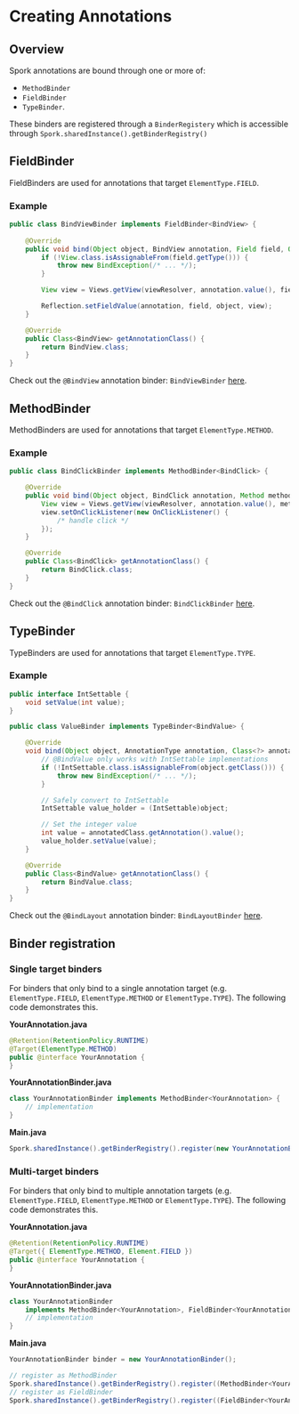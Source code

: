 # Creating Annotations

## Overview

Spork annotations are bound through one or more of:

- `MethodBinder`
- `FieldBinder`
- `TypeBinder`.

These binders are registered through a `BinderRegistery` which is accessible through `Spork.sharedInstance().getBinderRegistry()`

## FieldBinder

FieldBinders are used for annotations that target `ElementType.FIELD`.

### Example
```java
public class BindViewBinder implements FieldBinder<BindView> {
	
	@Override
	public void bind(Object object, BindView annotation, Field field, Object[] modules) {
		if (!View.class.isAssignableFrom(field.getType())) {
			throw new BindException(/* ... */);
		}

		View view = Views.getView(viewResolver, annotation.value(), field.getName(), object);

		Reflection.setFieldValue(annotation, field, object, view);
	}

	@Override
	public Class<BindView> getAnnotationClass() {
		return BindView.class;
	}
}
```

Check out the `@BindView` annotation binder: `BindViewBinder` [here](https://github.com/SporkLibrary/Spork/blob/master/spork-android/src/main/java/io/github/sporklibrary/android/internal/binders/BindViewBinder.java).

## MethodBinder

MethodBinders are used for annotations that target `ElementType.METHOD`.

### Example

```java
public class BindClickBinder implements MethodBinder<BindClick> {

	@Override
	public void bind(Object object, BindClick annotation, Method method, @Nullable Object[] modules) {
		View view = Views.getView(viewResolver, annotation.value(), method.getName(), object);
		view.setOnClickListener(new OnClickListener() {
			/* handle click */
		});
	}

	@Override
	public Class<BindClick> getAnnotationClass() {
		return BindClick.class;
	}
}
```

Check out the `@BindClick` annotation binder: `BindClickBinder` [here](https://github.com/SporkLibrary/Spork/blob/master/spork-android/src/main/java/io/github/sporklibrary/android/internal/binders/BindClickBinder.java).

## TypeBinder

TypeBinders are used for annotations that target `ElementType.TYPE`.

### Example

```java
public interface IntSettable {
	void setValue(int value);
}

public class ValueBinder implements TypeBinder<BindValue> {

	@Override
	void bind(Object object, AnnotationType annotation, Class<?> annotatedType, Object[] modules) {
		// @BindValue only works with IntSettable implementations
		if (!IntSettable.class.isAssignableFrom(object.getClass())) {
			throw new BindException(/* ... */);
		}

		// Safely convert to IntSettable
		IntSettable value_holder = (IntSettable)object;

		// Set the integer value
		int value = annotatedClass.getAnnotation().value();
		value_holder.setValue(value);
	}

	@Override
	public Class<BindValue> getAnnotationClass() {
		return BindValue.class;
	}
}

```

Check out the `@BindLayout` annotation binder: `BindLayoutBinder` [here](https://github.com/SporkLibrary/Spork/blob/master/spork-android/src/main/java/io/github/sporklibrary/android/internal/binders/BindLayoutBinder.java).

## Binder registration

### Single target binders

For binders that only bind to a single annotation target (e.g. `ElementType.FIELD`, `ElementType.METHOD` or `ElementType.TYPE`). The following code demonstrates this.

**YourAnnotation.java**
```java
@Retention(RetentionPolicy.RUNTIME)
@Target(ElementType.METHOD)
public @interface YourAnnotation {
}
```

**YourAnnotationBinder.java**
```java
class YourAnnotationBinder implements MethodBinder<YourAnnotation> {
	// implementation
}
```

**Main.java**
```java
Spork.sharedInstance().getBinderRegistry().register(new YourAnnotationBinder());
```

### Multi-target binders

For binders that only bind to multiple annotation targets (e.g. `ElementType.FIELD`, `ElementType.METHOD` or `ElementType.TYPE`). The following code demonstrates this.

**YourAnnotation.java**
```java
@Retention(RetentionPolicy.RUNTIME)
@Target({ ElementType.METHOD, Element.FIELD })
public @interface YourAnnotation {
}
```

**YourAnnotationBinder.java**
```java
class YourAnnotationBinder
	implements MethodBinder<YourAnnotation>, FieldBinder<YourAnnotation> {
	// implementation
}
```

**Main.java**
```java
YourAnnotationBinder binder = new YourAnnotationBinder();

// register as MethodBinder
Spork.sharedInstance().getBinderRegistry().register((MethodBinder<YourAnnotation>)binder);
// register as FieldBinder
Spork.sharedInstance().getBinderRegistry().register((FieldBinder<YourAnnotation>)binder);
```
